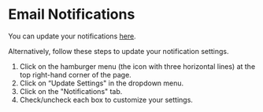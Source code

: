 # Email Notifications

You can update your notifications [here](https://fetlife.com/settings/notifications).

Alternatively, follow these steps to update your notification settings.
1. Click on the hamburger menu (the icon with three horizontal lines) at the top right-hand corner of the page.
2. Click on “Update Settings" in the dropdown menu.
3. Click on the "Notifications" tab.
4. Check/uncheck each box to customize your settings.
